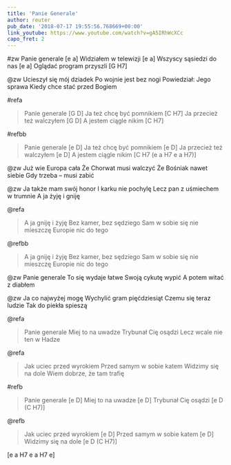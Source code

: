 ```yaml
---
title: 'Panie Generale'
author: reuter
pub_date: '2018-07-17 19:55:56.768669+00:00'
link_youtube: https://www.youtube.com/watch?v=gA5IRhWcXCc
capo_fret: 2
---
```


#zw
Panie generale [e a]
Widziałem w telewizji [e a]
Wszyscy sąsiedzi do nas [e a]
Oglądać program przyszli [G H7]

@zw
Ucieszył się mój dziadek
Po wojnie jest bez nogi 
Powiedział: Jego sprawa 
Kiedy chce stać przed Bogiem

#refa
>Panie generale [G D]
>Ja też chcę być pomnikiem [C H7]
>Ja przecież też walczyłem [G D]
>A jestem ciągle nikim [C H7]

#refbb
>Panie generale [e D]
>Ja też chcę być pomnikiem [e D]
>Ja przecież też walczyłem [e D]
>A jestem ciągle nikim [C H7 (e a H7 e a H7)]

@zw
Już wie Europa cała
Że Chorwat musi walczyć
Że Bośniak nawet siebie
Gdy trzeba – musi zabić

@zw
Ja także mam swój honor
I karku nie pochylę
Lecz pan z uśmiechem w trumnie
A ja żyję i gniję

@refa
>A ja gniję i żyję
>Bez kamer, bez sędziego
>Sam w sobie się nie mieszczę
>Europie nic do tego

@refbb
>A ja gniję i żyję
>Bez kamer, bez sędziego
>Sam w sobie się nie mieszczę
>Europie nic do tego

@zw
Panie generale
To się wydaje łatwe
Swoją cykutę wypić
A potem witać z diabłem

@zw
Ja co najwyżej mogę 
Wychylić gram pięćdziesiąt
Czemu się teraz ludzie
Tak do piekła spieszą

@refa
>Panie generale
>Miej to na uwadze
>Trybunał Cię osądzi
>Lecz wcale nie ten w Hadze

@refa
>Jak uciec przed wyrokiem
>Przed samym w sobie katem
>Widzimy się na dole
>Wiem dobrze, że tam trafię

#refb
>Panie generale [e D]
>Miej to na uwadze [e D]
>Trybunał Cię osądzi [e D (C H7)]

@refb
>Jak uciec przed wyrokiem [e D]
>Przed samym w sobie katem [e D]
>Widzimy się na dole [e D (C H7)] 

[e a H7 e a H7 e]